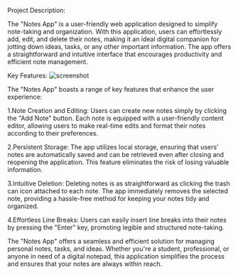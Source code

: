 Project Description:

The "Notes App" is a user-friendly web application designed to simplify note-taking and organization. With this application, users can effortlessly add, edit, and delete their notes, making it an ideal digital companion for jotting down ideas, tasks, or any other important information. The app offers a straightforward and intuitive interface that encourages productivity and efficient note management.

Key Features:
![screenshot](https://github.com/syedshariqkamran/notes-writer/assets/89725524/ba6fe02d-023d-490b-b8eb-190ff71dba3c)

The "Notes App" boasts a range of key features that enhance the user experience:

1.Note Creation and Editing:
Users can create new notes simply by clicking the "Add Note" button. Each note is equipped with a user-friendly content editor, allowing users to make real-time edits and format their notes according to their preferences.

2.Persistent Storage:
The app utilizes local storage, ensuring that users' notes are automatically saved and can be retrieved even after closing and reopening the application. This feature eliminates the risk of losing valuable information.

3.Intuitive Deletion:
Deleting notes is as straightforward as clicking the trash can icon attached to each note. The app immediately removes the selected note, providing a hassle-free method for keeping your notes tidy and organized.

4.Effortless Line Breaks:
Users can easily insert line breaks into their notes by pressing the "Enter" key, promoting legible and structured note-taking.

The "Notes App" offers a seamless and efficient solution for managing personal notes, tasks, and ideas. Whether you're a student, professional, or anyone in need of a digital notepad, this application simplifies the process and ensures that your notes are always within reach.

